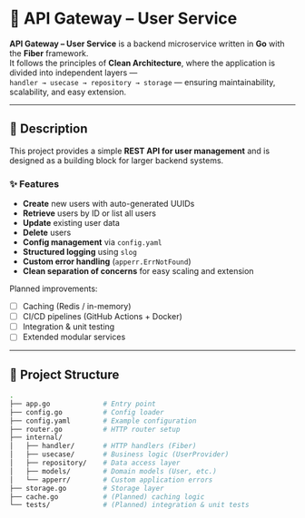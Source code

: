 # 🚀 API Gateway – User Service

**API Gateway – User Service** is a backend microservice written in **Go** with the **Fiber** framework.  
It follows the principles of **Clean Architecture**, where the application is divided into independent layers —  
`handler → usecase → repository → storage` — ensuring maintainability, scalability, and easy extension.

---

## 📖 Description

This project provides a simple **REST API for user management** and is designed as a building block for larger backend systems.  

### ✨ Features
- **Create** new users with auto-generated UUIDs  
- **Retrieve** users by ID or list all users  
- **Update** existing user data  
- **Delete** users  
- **Config management** via `config.yaml`  
- **Structured logging** using `slog`  
- **Custom error handling** (`apperr.ErrNotFound`)  
- **Clean separation of concerns** for easy scaling and extension  

Planned improvements:  
- [ ] Caching (Redis / in-memory)  
- [ ] CI/CD pipelines (GitHub Actions + Docker)  
- [ ] Integration & unit testing  
- [ ] Extended modular services  

---

## 📂 Project Structure

```bash
.
├── app.go             # Entry point
├── config.go          # Config loader
├── config.yaml        # Example configuration
├── router.go          # HTTP router setup
├── internal/          
│   ├── handler/       # HTTP handlers (Fiber)
│   ├── usecase/       # Business logic (UserProvider)
│   ├── repository/    # Data access layer
│   ├── models/        # Domain models (User, etc.)
│   └── apperr/        # Custom application errors
├── storage.go         # Storage layer
├── cache.go           # (Planned) caching logic
└── tests/             # (Planned) integration & unit tests
